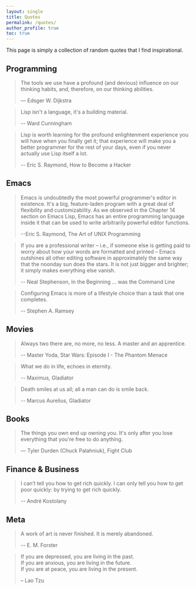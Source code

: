 ```yaml
---
layout: single
title: Quotes
permalink: /quotes/
author_profile: true
toc: true
---
```


This page is simply a collection of random quotes that I find inspirational.

## Programming

> The tools we use have a profound (and devious) influence on our thinking habits, and, therefore, on our thinking abilities.
>
> — Edsger W. Dijkstra

> Lisp isn't a language, it's a building material.
>
> -- Ward Cunningham

> Lisp is worth learning for the profound enlightenment
> experience you will have when you finally get it; that experience will
> make you a better programmer for the rest of your days, even if you
> never actually use Lisp itself a lot.
>
> -- Eric S. Raymond, How to Become a Hacker

## Emacs

> Emacs is undoubtedly the most powerful programmer's editor in
> existence. It's a big, feature-laden program with a great deal of
> flexibility and customizability. As we observed in the Chapter 14
> section on Emacs Lisp, Emacs has an entire programming language inside
> it that can be used to write arbitrarily powerful editor functions.
>
> --Eric S. Raymond, The Art of UNIX Programming

> If you are a professional writer – i.e., if someone else is getting
> paid to worry about how your words are formatted and printed – Emacs
> outshines all other editing software in approximately the same way
> that the noonday sun does the stars. It is not just bigger and
> brighter; it simply makes everything else vanish.
>
> -- Neal Stephenson, In the Beginning ... was the Command Line

> Configuring Emacs is more of a lifestyle choice than a task that one completes.
>
> -- Stephen A. Ramsey

## Movies

> Always two there are, no more, no less. A master and an
> apprentice.
>
> -- Master Yoda, Star Wars: Episode I - The Phantom Menace

> What we do in life, echoes in eternity.
>
> -- Maximus, Gladiator

> Death smiles at us all; all a man can do is smile back.
>
> -- Marcus Aurelius, Gladiator

## Books

> The things you own end up owning you. It's only after you lose everything that you're free to do anything.
>
>  ― Tyler Durden (Chuck Palahniuk), Fight Club

## Finance & Business

> I can’t tell you how to get rich quickly. I can only tell you how to get poor quickly: by trying to get rich quickly.
>
> -- André Kostolany

## Meta

> A work of art is never finished. It is merely abandoned.
>
> -- E. M. Forster

> If you are depressed, you are living in the past. <br>
> If you are anxious, you are living in the future.  <br>
> If you are at peace, you are living in the present. <br>
>
> – Lao Tzu
